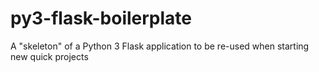 py3-flask-boilerplate
=====================

A "skeleton" of a Python 3 Flask application to be re-used when starting new quick projects
